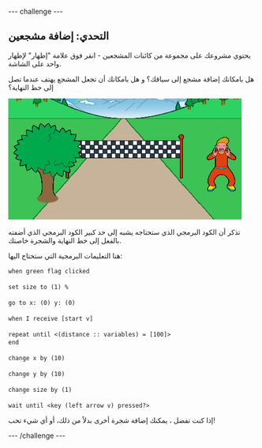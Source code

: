 --- challenge ---

## التحدي: إضافة مشجعين

يحتوي مشروعك على مجموعة من كائنات المشجعين - انقر فوق علامة "إظهار" لإظهار واحد على الشاشة.

هل بامكانك إضافة مشجع إلى سباقك؟ و هل بامكانك أن تجعل المشجع يهتف عندما تصل إلى خط النهاية؟

![متفرج في اللعبة](images/sprint-spectator.png)

تذكر أن الكود البرمجي الذي ستحتاجه يشبه إلى حد كبير الكود البرمجي الذي أضفته بالفعل إلى خط النهاية والشجرة خاصتك.

هنا التعليمات البرمجية التي ستحتاج اليها:

```blocks3
when green flag clicked

set size to (1) %

go to x: (0) y: (0)

when I receive [start v]

repeat until <(distance :: variables) = [100]>
end

change x by (10)

change y by (10)

change size by (1)

wait until <key (left arrow v) pressed?>
```

إذا كنت تفضل ، يمكنك إضافة شجرة أخرى بدلاً من ذلك، أو أي شيء تحب!


--- /challenge ---